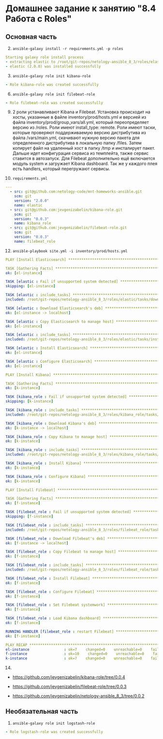 # Домашнее задание к занятию "8.4 Работа с Roles"

## Основная часть

2. `ansible-galaxy install -r requirements.yml -p roles`
```yaml
Starting galaxy role install process
- extracting elastic to /root/git-repos/netology-ansible_8_3/roles/elastic
- elastic (2.0.0) was installed successfully
```
3. `ansible-galaxy role init kibana-role`
```yaml
- Role kibana-role was created successfully
```
6. `ansible-galaxy role init filebeat-role`
```yaml
- Role filebeat-role was created successfully
```
9. 2 роли устанавливают Kibana и Filebeat.
   Установка происходит на хосты, указанные в файле inventory/prod/hosts.yml 
   и версией из файла inventory/prod/group_vars/all.yml,
   который переопределяет версию из /roles.
   Роли имеют install_type: remote.
   Роли имеют таски, которые проверяют поддерживаемую версию дистрибутива из файла /vars/main.yml,
   скачивают нужную версию пакета для определенного дистрибутива в локальную папку /files.
   Затем копирует файл на удаленный хост в папку /tmp и инсталирует пакет.
   Дальше идет конфигурация сервиса из темплейта, также сервис ставится в автозапуск.
   Для Filebeat дополнительно ещё включается модуль system и загружает Kibana dashboard. 
   Так же у каждого плея есть handlers, который перегружают сервисы.

11. `requirements.yml`
```yaml
---
  - src: git@github.com:netology-code/mnt-homeworks-ansible.git
    scm: git
    version: "2.0.0"
    name: elastic
  - src: git@github.com:jevgenizabelin/kibana-role.git
    scm: git
    version: "0.0.3"
    name: kibana_role
  - src: git@github.com:jevgenizabelin/filebeat-role.git
    scm: git
    version: "0.0.3"
    name: filebeat_role
```

12. `ansible-playbook site.yml -i inventory/prod/hosts.yml`
```yaml
PLAY [Install Elasticsearch] ******************************************************************************************************

TASK [Gathering Facts] ************************************************************************************************************
ok: [el-instance]

TASK [elastic : Fail if unsupported system detected] ******************************************************************************
skipping: [el-instance]

TASK [elastic : include_tasks] ****************************************************************************************************
included: /root/git-repos/netology-ansible_8_3/roles/elastic/tasks/download_apt.yml for el-instance

TASK [elastic : Download Elasticsearch's deb] *************************************************************************************
ok: [el-instance -> localhost]

TASK [elastic : Copy Elasticsearch to manage host] ********************************************************************************
ok: [el-instance]

TASK [elastic : include_tasks] ****************************************************************************************************
included: /root/git-repos/netology-ansible_8_3/roles/elastic/tasks/install_apt.yml for el-instance

TASK [elastic : Install Elasticsearch] ********************************************************************************************
ok: [el-instance]

TASK [elastic : Configure Elasticsearch] ******************************************************************************************
ok: [el-instance]

PLAY [Install Kibana] *************************************************************************************************************

TASK [Gathering Facts] ************************************************************************************************************
ok: [k-instance]

TASK [kibana_role : Fail if unsupported system detected] **************************************************************************
skipping: [k-instance]

TASK [kibana_role : include_tasks] ************************************************************************************************
included: /root/git-repos/netology-ansible_8_3/roles/kibana_role/tasks/download_apt.yml for k-instance

TASK [kibana_role : Download Kibana's deb] ****************************************************************************************
ok: [k-instance -> localhost]

TASK [kibana_role : Copy Kibana to manage host] ***********************************************************************************
ok: [k-instance]

TASK [kibana_role : include_tasks] ************************************************************************************************
included: /root/git-repos/netology-ansible_8_3/roles/kibana_role/tasks/install_apt.yml for k-instance

TASK [kibana_role : Install Kibana] ***********************************************************************************************
ok: [k-instance]

TASK [kibana_role : Configure Kibana] *********************************************************************************************
ok: [k-instance]

PLAY [Install Filebeat] ***********************************************************************************************************

TASK [Gathering Facts] ************************************************************************************************************
ok: [f-instance]

TASK [filebeat_role : Fail if unsupported system detected] ************************************************************************
skipping: [f-instance]

TASK [filebeat_role : include_tasks] **********************************************************************************************
included: /root/git-repos/netology-ansible_8_3/roles/filebeat_role/tasks/download_apt.yml for f-instance

TASK [filebeat_role : Download Filebeat's deb] ************************************************************************************
ok: [f-instance -> localhost]

TASK [filebeat_role : Copy Filebeat to manage host] *******************************************************************************
ok: [f-instance]

TASK [filebeat_role : include_tasks] **********************************************************************************************
included: /root/git-repos/netology-ansible_8_3/roles/filebeat_role/tasks/install_apt.yml for f-instance

TASK [filebeat_role : Install Filebeat] *******************************************************************************************
ok: [f-instance]

TASK [filebeat_role : Configure Filebeat] *****************************************************************************************
ok: [f-instance]

TASK [filebeat_role : Set Filebeat systemwork] ************************************************************************************
ok: [f-instance]

TASK [filebeat_role : Load Kibana dashboard] **************************************************************************************
ok: [f-instance]

RUNNING HANDLER [filebeat_role : restart Filebeat] ********************************************************************************
ok: [f-instance]

PLAY RECAP ************************************************************************************************************************
el-instance                : ok=7    changed=0    unreachable=0    failed=0    skipped=1    rescued=0    ignored=0
f-instance                 : ok=10    changed=0    unreachable=0    failed=0    skipped=1    rescued=0    ignored=0
k-instance                 : ok=7    changed=0    unreachable=0    failed=0    skipped=1    rescued=0    ignored=0
```
14. 
- https://github.com/jevgenizabelin/kibana-role/tree/0.0.4


- https://github.com/jevgenizabelin/filebeat-role/tree/0.0.3


- https://github.com/jevgenizabelin/netology-ansible_8_3/tree/0.0.2


## Необязательная часть

1. `ansible-galaxy role init logstash-role`
```yaml
- Role logstash-role was created successfully
```
